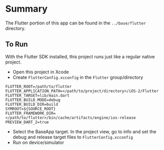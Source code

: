 # Summary
The Flutter portion of this app can be found in the `../base/flutter` directory.

## To Run
With the Flutter SDK installed, this project runs just like a regular native project.
- Open this project in Xcode
- Create `FlutterConfig.xcconfig` in the `Flutter` group/directory
```
FLUTTER_ROOT=/path/to/flutter
FLUTTER_APPLICATION_PATH=</path/to/project/directory>/iOS-2/Flutter
FLUTTER_TARGET=lib/main.dart
FLUTTER_BUILD_MODE=debug
FLUTTER_BUILD_DIR=build
SYMROOT=${SOURCE_ROOT}
FLUTTER_FRAMEWORK_DIR=</path/to/flutter>/bin/cache/artifacts/engine/ios-release
PREVIEW_DART_2=true
```
- Select the BaseApp target. In the project view, go to info and set the debug and release target files to `FlutterConfig.xcconfig`
- Run on device/simulator
